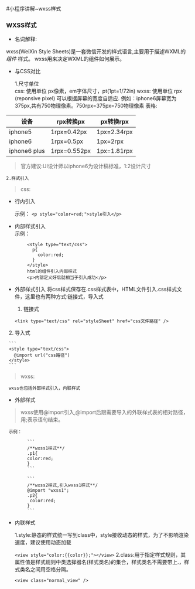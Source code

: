 #小程序讲解~wxss样式

### WXSS样式
- 名词解释:

 wxss(WeiXin Style Sheets)是一套微信开发的样式语言,主要用于描述WXML的 *组件* 样式。
 wxss用来决定WXML的组件如何展示。
- 与CSS对比

  1.尺寸单位  
  css: 使用单位 px像素，em字体尺寸，pt(1pt=1/72in)
  wxss: 使用单位 rpx (reponsive pixel) 可以根据屏幕的宽度自适应.
       例如：iphone6屏幕宽为375px,共有750物理像素。750rpx=375px=750物理像素
  表格:
  
|  设备| rpx转换px  |  px转换rpx | 
|------|------|------|
| iphone5  | 1rpx=0.42px  | 1px=2.34rpx  |
|  iphone6 | 1rpx=0.5px  | 1px=2rpx  |
| iphone6 plus | 1rpx=0.552px |1px=1.81rpx   |

> 官方建议:UI设计师以iphone6为设计稿标准，1:2设计尺寸
  
  
    2.样式引入
  
> css:

  - 行内引入
  
     示例：
      `<p style="color=red;">style引入</p>`
  - 内部样式引入       
      示例：
      
```
        <style type="text/css">
          p{
            color:red;
          }
        </style>
        html的组件引入内部样式
        <p>内部定义好后就相当于引入成功</p>
```
      
  - 外部样式引入 
      将css样式保存在.css样式表中，HTML文件引入.css样式文件，这里也有两种方式:链接式，导入式
    1. 链接式
  
      `<link type="text/css" rel="styleSheet" href="css文件路径" />`
   2. 导入式
   
     ```
     <style type="text/css">
       @import url("css路径")
     </style>
     ```
> wxss:

     wxss也包括外部样式引入，内联样式
  - 外部样式
> wxss使用@import引入,@import后跟需要导入的外联样式表的相对路径，用;表示语句结束。

     示例： 
     
            ```
            /**wxss1样式**/
            .p1{
            color:red;
            }
            ```
            
            ```
            /**wxss2样式,引入wxss1样式**/
            @import "wxss1";
            .p2{
             color:red;
            }
            ```
  - 内联样式
  
    1.style:静态的样式统一写到class中，style接收动态的样式，为了不影响渲染速度，建议使用动态加载
    
    `<view style="color:{{color}};"></view>`
    2.class:用于指定样式规则，其属性值是样式规则中类选择器名(样式类名)的集合，样式类名不需要带上.，样式类名之间用空格分隔。
    
    `<view class="normal_view" />`
  
     
